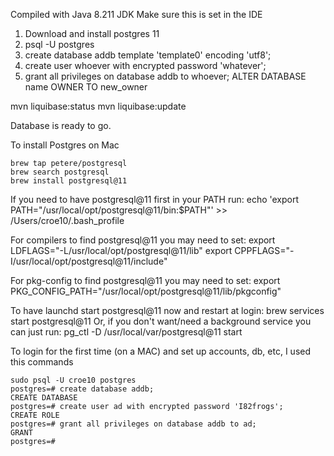 Compiled with Java 8.211 JDK Make sure this is set in the IDE

1. Download and install postgres 11
2. psql -U postgres
3. create database addb template 'template0' encoding 'utf8';
4. create user whoever with encrypted password 'whatever';
5. grant all privileges on database addb to whoever;
ALTER DATABASE name OWNER TO new_owner

mvn liquibase:status
mvn liquibase:update

Database is ready to go.


To install Postgres on Mac

```
brew tap petere/postgresql
brew search postgresql
brew install postgresql@11
```

If you need to have postgresql@11 first in your PATH run:
  echo 'export PATH="/usr/local/opt/postgresql@11/bin:$PATH"' >> /Users/croe10/.bash_profile

For compilers to find postgresql@11 you may need to set:
  export LDFLAGS="-L/usr/local/opt/postgresql@11/lib"
  export CPPFLAGS="-I/usr/local/opt/postgresql@11/include"

For pkg-config to find postgresql@11 you may need to set:
  export PKG_CONFIG_PATH="/usr/local/opt/postgresql@11/lib/pkgconfig"


To have launchd start postgresql@11 now and restart at login:
  brew services start postgresql@11
Or, if you don't want/need a background service you can just run:
  pg_ctl -D /usr/local/var/postgresql@11 start

To login for the first time (on a MAC) and set up accounts, db, etc,  I used this commands

```
sudo psql -U croe10 postgres
postgres=# create database addb;
CREATE DATABASE
postgres=# create user ad with encrypted password 'I82frogs';
CREATE ROLE
postgres=# grant all privileges on database addb to ad;
GRANT
postgres=#
```



